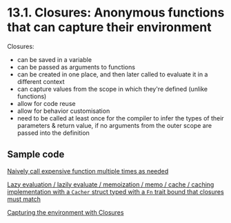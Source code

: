 # 13.1. Closures: Anonymous functions that can capture their environment

Closures:

- can be saved in a variable
- can be passed as arguments to functions
- can be created in one place, and then later called to evaluate it in a different context
- can capture values from the scope in which they're defined (unlike functions)
- allow for code reuse
- allow for behavior customisation
- need to be called at least once for the compiler to infer the types of their parameters & return value, if no arguments from the outer scope are passed into the definition

## Sample code

[Naively call expensive function multiple times as needed](./01-abstract-behavior/workout_generator/src/workout.rs)

[Lazy evaluation / lazily evaluate / memoization / memo / cache / caching implementation with a `Cacher` struct typed with a `Fn` trait bound that closures must match](./02-memoization-with-struct/workout_generator/src/)

[Capturing the environment with Closures](TODO)
